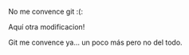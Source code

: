 
No me convence git :(:

Aquí otra modificacion!

Git me convence ya... un poco más pero no del todo.